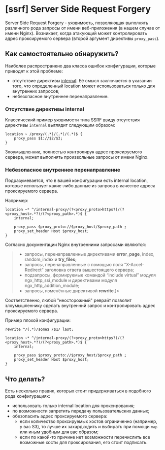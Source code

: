 # [ssrf] Server Side Request Forgery

Server Side Request Forgery - уязвимость, позволяющая выполнять различного рода запросы от имени веб-приложения (в нашем случае от имени Nginx).
Возникает, когда атакующий может контролировать адрес проксируемого сервера (второй аргумент директивы `proxy_pass`).


## Как самостоятельно обнаружить?
Наиболее распространено два класса ошибок конфигурации, которые приводят к этой проблеме:
  - отсутствие директивы [internal](http://nginx.org/ru/docs/http/ngx_http_core_module.html#internal). Её смысл заключается в указании того, что определенный location может использоваться только для внутренних запросов;
  - небезопасное внутреннее перенаправление.

### Отсутствие директивы internal
Классический пример уязвимости типа SSRF ввиду отсутствия директивы `internal` выглядит следующим образом:
```nginx
location ~ /proxy/(.*)/(.*)/(.*)$ {
    proxy_pass $1://$2/$3;
}
```
Злоумышленник, полностью контролируя адрес проксируемого сервера, может выполнять произвольные запросы от имени Nginx.

### Небезопасное внутреннее перенаправление
Подразумевается, что в вашей конфигурации есть internal location, которые использует какие-либо данные из запроса в качестве адреса проксируемого сервера.

Например:
```nginx
location ~* ^/internal-proxy/(?<proxy_proto>https?)/(?<proxy_host>.*?)/(?<proxy_path>.*)$ {
    internal;

    proxy_pass $proxy_proto://$proxy_host/$proxy_path ;
    proxy_set_header Host $proxy_host;
}
```

Согласно документации Nginx внутренними запросами являются:
>  - запросы, перенаправленные директивами **error_page**, index, random_index и **try_files**;
>  - запросы, перенаправленные с помощью поля “X-Accel-Redirect” заголовка ответа вышестоящего сервера;
>  - подзапросы, формируемые командой “include virtual” модуля ngx_http_ssi_module и директивами модуля ngx_http_addition_module;
>  - запросы, изменённые директивой **rewrite**.]>

Соответственно, любой "неосторожный" реврайт позволит злоумышленнику сделать внутренний запрос и контролировать адрес проксируемого сервера.

Пример плохой конфигурации:
```nginx
rewrite ^/(.*)/some$ /$1/ last;

location ~* ^/internal-proxy/(?<proxy_proto>https?)/(?<proxy_host>.*?)/(?<proxy_path>.*)$ {
    internal;

    proxy_pass $proxy_proto://$proxy_host/$proxy_path ;
    proxy_set_header Host $proxy_host;
}
```

## Что делать?
Есть несколько правил, которых стоит придерживаться в подобного рода конфигурациях:
  - использовать только internal location для проксирования;
  - по возможности запретить передачу пользовательских данных;
  - обезопасить адрес проксируемого сервера:
    * если количество проксируемых хостов ограниченно (например, у вас S3), то лучше их захардкодить и выбирать при помощи `map` или иным удобным для вас образом;
    * если по какой-то причине нет возможности перечислить все возможные хосты для проксирования, его стоит подписать.

